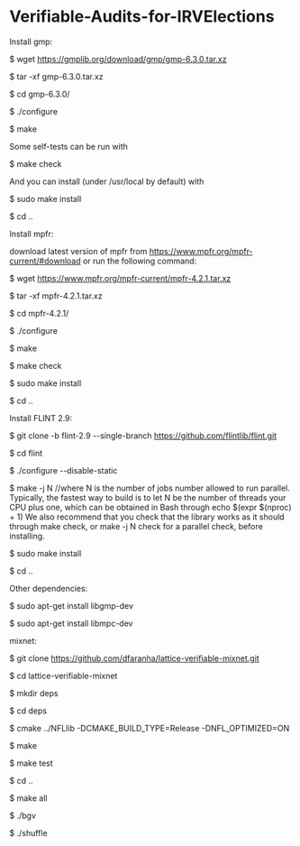 # Verifiable-Audits-for-IRVElections
Install gmp:

$ wget https://gmplib.org/download/gmp/gmp-6.3.0.tar.xz

$ tar -xf gmp-6.3.0.tar.xz

$ cd gmp-6.3.0/

$ ./configure

$ make

Some self-tests can be run with

$ make check

And you can install (under /usr/local by default) with

$ sudo make install

$ cd ..


Install mpfr:

download latest version of mpfr from https://www.mpfr.org/mpfr-current/#download or run the following command:

$ wget https://www.mpfr.org/mpfr-current/mpfr-4.2.1.tar.xz

$ tar -xf mpfr-4.2.1.tar.xz

$ cd mpfr-4.2.1/

$ ./configure

$ make

$ make check

$ sudo make install

$ cd ..

Install FLINT 2.9:

$ git clone -b flint-2.9 --single-branch https://github.com/flintlib/flint.git

$ cd flint

$ ./configure --disable-static

$ make -j N //where N is the number of jobs number allowed to run parallel. Typically, the fastest way to build is to let N be the number of threads your CPU plus one, which can be obtained in Bash through echo $(expr $(nproc) + 1)
We also recommend that you check that the library works as it should through make check, or make -j N check for a parallel check, before installing.

$ sudo make install

$ cd ..

Other dependencies:

$ sudo apt-get install libgmp-dev

$ sudo apt-get install libmpc-dev

mixnet:

$ git clone https://github.com/dfaranha/lattice-verifiable-mixnet.git

$ cd lattice-verifiable-mixnet

$ mkdir deps

$ cd deps

$ cmake ../NFLlib -DCMAKE_BUILD_TYPE=Release -DNFL_OPTIMIZED=ON

$ make

$ make test

$ cd ..

$ make all

$ ./bgv

$ ./shuffle

